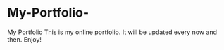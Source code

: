 # My-Portfolio-
My Portfolio
This is my online portfolio. It will be updated every now and then. Enjoy!
